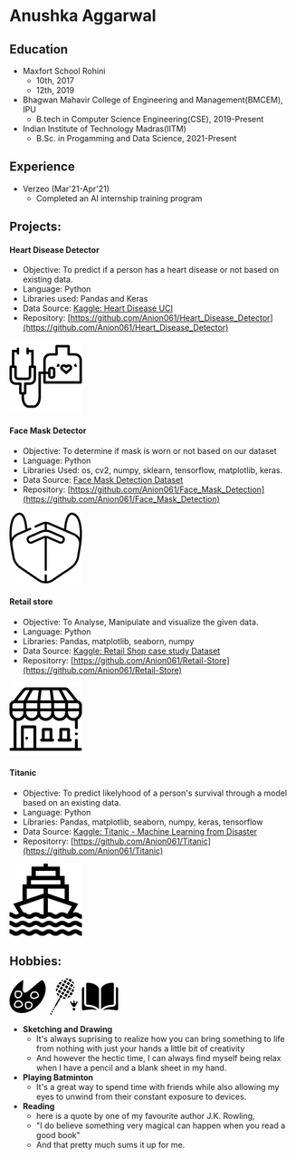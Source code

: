# Anushka Aggarwal


## Education 
- Maxfort School Rohini 
  - 10th, 2017
  - 12th, 2019
- Bhagwan Mahavir College of Engineering and Management(BMCEM), IPU 
  - B.tech in Computer Science Engineering(CSE), 2019-Present
- Indian Institute of Technology Madras(IITM)
  - B.Sc. in Progamming and Data Science, 2021-Present

## Experience
- Verzeo (Mar'21-Apr'21)
  - Completed an AI internship training program

## Projects:


#### Heart Disease Detector 
- Objective: To predict if a person has a heart disease or not based on existing data. 
- Language: Python
- Libraries used: Pandas and Keras 
- Data Source: [Kaggle: Heart Disease UCI](https://www.kaggle.com/ronitf/heart-disease-uci)
- Repository: [https://github.com/Anion061/Heart_Disease_Detector](https://github.com/Anion061/Heart_Disease_Detector)

![](/images/stethoscope.png)

#### Face Mask Detector
- Objective: To determine if mask is worn or not based on our dataset
- Language: Python
- Libraries Used: os, cv2, numpy, sklearn, tensorflow, matplotlib, keras.
- Data Source: [Face Mask Detection Dataset](https://www.kaggle.com/omkargurav/face-mask-dataset)
- Repository: [https://github.com/Anion061/Face_Mask_Detection](https://github.com/Anion061/Face_Mask_Detection)

![](/images/mask1.png)

#### Retail store
- Objective: To Analyse, Manipulate and visualize the given data.
- Language: Python
- Libraries: Pandas, matplotlib, seaborn, numpy
- Data Source: [Kaggle: Retail Shop case study Dataset](https://www.kaggle.com/amark720/retail-shop-case-study-dataset)
- Repositorry: [https://github.com/Anion061/Retail-Store](https://github.com/Anion061/Retail-Store)

![](/images/retail.png)

#### Titanic
- Objective: To predict likelyhood of a person's survival through a model based on an existing data.
- Language: Python
- Libraries: Pandas, matplotlib, seaborn, numpy, keras, tensorflow
- Data Source: [Kaggle: Titanic - Machine Learning from Disaster](https://www.kaggle.com/c/titanic)
- Repositorry: [https://github.com/Anion061/Titanic](https://github.com/Anion061/Titanic)

![](/images/ship.png)

## Hobbies:
![](/images/paint-palette.png)![](/images/badminton.png)![](/images/open-book.png)
- **Sketching and Drawing**
   - It's always suprising to realize how you can bring something to life from nothing with just your hands a little bit of creativity 
   - And however the hectic time, I can always find myself being relax when I have a pencil and a blank sheet in my hand.  
- **Playing Batminton** 
   - It's a great way to spend time with friends while also allowing my eyes to unwind from their constant exposure to devices.  
- **Reading**
   - here is a quote by one of my favourite author J.K. Rowling, 
   - "I do believe something very magical can happen when you read a good book"
   - And that pretty much sums it up for me.

